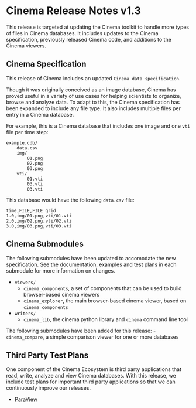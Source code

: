 # Cinema Release Notes v1.3

This release is targeted at updating the Cinema toolkit to handle more types of files in Cinema databases.
It includes updates to the Cinema specification, previously released Cinema code, and additions to the
Cinema viewers.

## Cinema Specification

This release of Cinema includes an updated `Cinema data specification`.

Though it was originally conceived as an image database, Cinema has proved useful in a variety of 
use cases for helping scientists to organize, browse and analyze data. To adapt to this, the Cinema 
specification has been expanded to include any file type. It also includes multiple files per 
entry in a Cinema database.

For example, this is a Cinema database that includes one image and one `vti` file per 
time step: 

```
example.cdb/
    data.csv
    img/
        01.png
        02.png
        03.png
    vti/
        01.vti
        03.vti
        03.vti
```

This database would have the following `data.csv` file:

```
time,FILE,FILE grid
1.0,img/01.png,vti/01.vti
2.0,img/02.png,vti/02.vti
3.0,img/03.png,vti/03.vti
```

## Cinema Submodules

The following submodules have been updated to accomodate the new specification. See the documentation,
examples and test plans in each submodule for more information on changes.

- `viewers/`
    - `cinema_components`, a set of components that can be used to build browser-based cinema viewers 
    - `cinema_explorer`, the main browser-based cinema viewer, based on `cinema_components`
- `writers/`
    - `cinema_lib`, the cinema python library and `cinema` command line tool

The following submodules have been added for this release:
    - `cinema_compare`, a simple comparison viewer for one or more databases 

## Third Party Test Plans

One component of the Cinema Ecosystem is third party applications that read, write, analyze and view Cinema databases. With this release, we include test plans for important third party applications so that we can continuously improve our releases.

- [ParaView](testplans/paraview/testplan.md)
